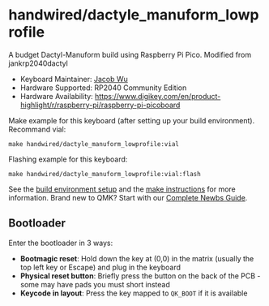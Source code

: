 # handwired/dactyle_manuform_lowprofile


A budget Dactyl-Manuform build using Raspberry Pi Pico. Modified from jankrp2040dactyl

* Keyboard Maintainer: [Jacob Wu](https://github.com/Stubbleman)
* Hardware Supported: RP2040 Community Edition
* Hardware Availability: https://www.digikey.com/en/product-highlight/r/raspberry-pi/raspberry-pi-picoboard

Make example for this keyboard (after setting up your build environment). Recommand vial:

    make handwired/dactyle_manuform_lowprofile:vial

Flashing example for this keyboard:

    make handwired/dactyle_manuform_lowprofile:vial:flash

See the [build environment setup](https://docs.qmk.fm/#/getting_started_build_tools) and the [make instructions](https://docs.qmk.fm/#/getting_started_make_guide) for more information. Brand new to QMK? Start with our [Complete Newbs Guide](https://docs.qmk.fm/#/newbs).

## Bootloader

Enter the bootloader in 3 ways:

* **Bootmagic reset**: Hold down the key at (0,0) in the matrix (usually the top left key or Escape) and plug in the keyboard
* **Physical reset button**: Briefly press the button on the back of the PCB - some may have pads you must short instead
* **Keycode in layout**: Press the key mapped to `QK_BOOT` if it is available
